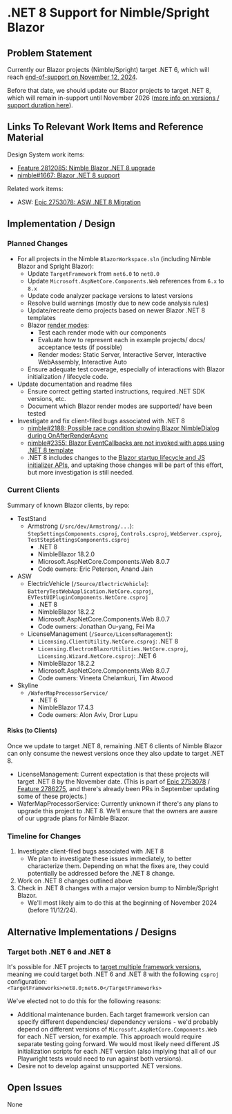 # .NET 8 Support for Nimble/Spright Blazor

## Problem Statement

Currently our Blazor projects (Nimble/Spright) target .NET 6, which will reach [end-of-support on November 12, 2024](https://devblogs.microsoft.com/dotnet/dotnet-6-end-of-support/).

Before that date, we should update our Blazor projects to target .NET 8, which will remain in-support until November 2026 ([more info on versions / support duration here](https://dotnet.microsoft.com/en-us/platform/support/policy/dotnet-core)).


## Links To Relevant Work Items and Reference Material

Design System work items:
- [Feature 2812085: Nimble Blazor .NET 8 upgrade](https://dev.azure.com/ni/DevCentral/_workitems/edit/2812085)
- [nimble#1667: Blazor .NET 8 support](https://github.com/ni/nimble/issues/1667)

Related work items:
- ASW: [Epic 2753078: ASW .NET 8 Migration](https://dev.azure.com/ni/DevCentral/_workitems/edit/2753078)

## Implementation / Design

### Planned Changes ###
- For all projects in the Nimble `BlazorWorkspace.sln` (including Nimble Blazor and Spright Blazor):
  - Update `TargetFramework` from `net6.0` to `net8.0`
  - Update `Microsoft.AspNetCore.Components.Web` references from `6.x` to `8.x`
  - Update code analyzer package versions to latest versions
  - Resolve build warnings (mostly due to new code analysis rules)
  - Update/recreate demo projects based on newer Blazor .NET 8 templates
  - Blazor [render modes](https://learn.microsoft.com/en-us/aspnet/core/blazor/components/render-modes?view=aspnetcore-8.0#render-modes):
    - Test each render mode with our components
    - Evaluate how to represent each in example projects/ docs/ acceptance tests (if possible)
    - Render modes: Static Server, Interactive Server, Interactive WebAssembly, Interactive Auto
  - Ensure adequate test coverage, especially of interactions with Blazor initialization / lifecycle code.
- Update documentation and readme files
  - Ensure correct getting started instructions, required .NET SDK versions, etc.
  - Document which Blazor render modes are supported/ have been tested
- Investigate and fix client-filed bugs associated with .NET 8
   - [nimble#2188: Possible race condition showing Blazor NimbleDialog during OnAfterRenderAsync](https://github.com/ni/nimble/issues/2188)
   - [nimble#2355: Blazor EventCallbacks are not invoked with apps using .NET 8 template](https://github.com/ni/nimble/issues/2355)
   - .NET 8 includes changes to the [Blazor startup lifecycle and JS initializer APIs](https://learn.microsoft.com/en-us/aspnet/core/blazor/fundamentals/startup?view=aspnetcore-8.0), and uptaking those changes will be part of this effort, but more investigation is still needed.

### Current Clients ###
 Summary of known Blazor clients, by repo:
 - TestStand
   - Armstrong (`/src/dev/Armstrong/...`): `StepSettingsComponents.csproj`, `Controls.csproj`, `WebServer.csproj`, `TestStepSettingsComponents.csproj`
     - .NET 8
     - NimbleBlazor 18.2.0
     - Microsoft.AspNetCore.Components.Web 8.0.7
     - Code owners: Eric Peterson, Anand Jain
- ASW
  - ElectricVehicle (`/Source/ElectricVehicle`): `BatteryTestWebApplication.NetCore.csproj`, `EVTestUIPluginComponents.NetCore.csproj`
    - .NET 8
    - NimbleBlazor 18.2.2
    - Microsoft.AspNetCore.Components.Web 8.0.7
    - Code owners: Jonathan Ou-yang, Fei Ma
  - LicenseManagement (`/Source/LicenseManagement`):
    - `Licensing.ClientUtility.NetCore.csproj`: .NET 8
    - `Licensing.ElectronBlazorUtilities.NetCore.csproj`, `Licensing.Wizard.NetCore.csproj`: .NET 6
    - NimbleBlazor 18.2.2
    - Microsoft.AspNetCore.Components.Web 8.0.7
    - Code owners: Vineeta Chelamkuri, Tim Atwood
- Skyline
  - `/WaferMapProcessorService/`
    - .NET 6
    - NimbleBlazor 17.4.3
    - Code owners: Alon Aviv, Dror Lupu


#### Risks (to Clients) ####

Once we update to target .NET 8, remaining .NET 6 clients of Nimble Blazor can only consume the newest versions once they also update to target .NET 8.
- LicenseManagement: Current expectation is that these projects will target .NET 8 by the November date. (This is part of [Epic 2753078](https://dev.azure.com/ni/DevCentral/_workitems/edit/2753078) / [Feature 2786275](https://dev.azure.com/ni/DevCentral/_workitems/edit/2786275), and there's already been PRs in September updating some of these projects.)
- WaferMapProcessorService: Currently unknown if there's any plans to upgrade this project to .NET 8. We'll ensure that the owners are aware of our upgrade plans for Nimble Blazor.
   
### Timeline for Changes ###

1. Investigate client-filed bugs associated with .NET 8
   - We plan to investigate these issues immediately, to better characterize them. Depending on what the fixes are, they could potentially be addressed before the .NET 8 change.
2. Work on .NET 8 changes outlined above
3. Check in .NET 8 changes with a major version bump to Nimble/Spright Blazor.
    - We'll most likely aim to do this at the beginning of November 2024 (before 11/12/24).

## Alternative Implementations / Designs

### Target both .NET 6 and .NET 8

It's possible for .NET projects to [target multiple framework versions](https://learn.microsoft.com/en-us/dotnet/standard/frameworks#how-to-specify-a-target-framework), meaning we could target both .NET 6 and .NET 8 with the following `csproj` configuration:  
`<TargetFrameworks>net8.0;net6.0</TargetFrameworks>`

We've elected not to do this for the following reasons:
- Additional maintenance burden. Each target framework version can specify different dependencies/ dependency versions - we'd probably depend on different versions of `Microsoft.AspNetCore.Components.Web` for each .NET version, for example. This approach would require separate testing going forward. We would most likely need different JS initialization scripts for each .NET version (also implying that all of our Playwright tests would need to run against both versions).
- Desire not to develop against unsupported .NET versions.

## Open Issues

None
